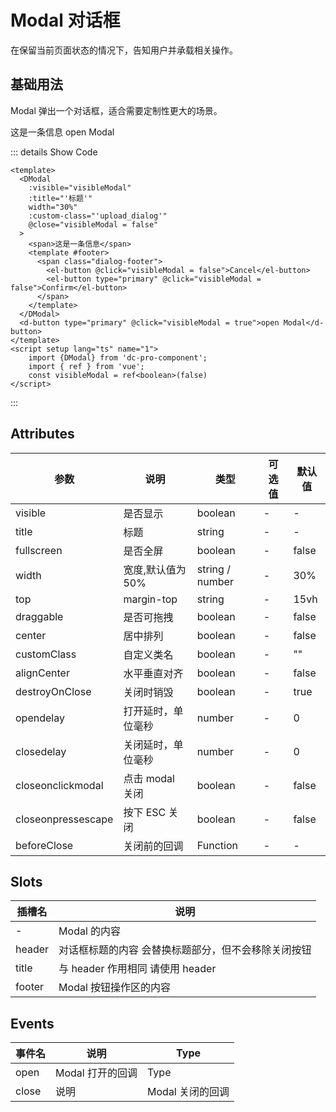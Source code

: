 <!--
 * @Date: 2023-11-03 09:44:04
 * @Author: liu-hongrui
 * @LastEditors: liu-hongrui
 * @LastEditTime: 2023-11-03 10:48:49
 * @FilePath: \dc-component\docs\component\dModal.md
-->

# Modal 对话框

在保留当前页面状态的情况下，告知用户并承载相关操作。

## 基础用法

Modal 弹出一个对话框，适合需要定制性更大的场景。
<script setup lang="ts">
	import {DModal} from 'dc-pro-component';
	import {ElButton} from 'element-plus';
	import { ref } from 'vue';
	const visibleModal = ref<boolean>(false)
</script>
<dcqc-space >
  <DModal
    :visible="visibleModal"
    :title="'标题'"
    width="30%"
    :custom-class="'upload_dialog'"
    @close="visibleModal = false"
  >
		<span>这是一条信息</span>
    <template #footer>
      <span class="dialog-footer">
        <el-button @click="visibleModal = false">Cancel</el-button>
        <el-button type="primary" @click="visibleModal = false">Confirm</el-button>
      </span>
    </template>
  </DModal>
  <d-button type="primary" @click="visibleModal = true">open Modal</d-button>
</dcqc-space>

::: details Show Code

```vue
<template>
  <DModal
    :visible="visibleModal"
    :title="'标题'"
    width="30%"
    :custom-class="'upload_dialog'"
    @close="visibleModal = false"
  >
    <span>这是一条信息</span>
    <template #footer>
      <span class="dialog-footer">
        <el-button @click="visibleModal = false">Cancel</el-button>
        <el-button type="primary" @click="visibleModal = false">Confirm</el-button>
      </span>
    </template>
  </DModal>
  <d-button type="primary" @click="visibleModal = true">open Modal</d-button>
</template>
<script setup lang="ts" name="1">
	import {DModal} from 'dc-pro-component';
	import { ref } from 'vue';
	const visibleModal = ref<boolean>(false)
</script>

```

:::

## Attributes

| 参数 | 说明 | 类型   | 可选值                                           | 默认值  |
| ---- | ---- | ------ | ------ | ------- |
| visible | 是否显示 | boolean | - | - |
| title | 标题 | string | - | - |
| fullscreen | 是否全屏 | boolean | - | false |
| width | 宽度,默认值为 50% | string / number | - | 30% |
| top |  margin-top | string | - | 15vh |
| draggable |  是否可拖拽 | boolean | - | false |
| center |  居中排列 | boolean | - | false |
| customClass |  自定义类名 | boolean | - | "" |
| alignCenter |  水平垂直对齐 | boolean | - | false |
| destroyOnClose |  关闭时销毁 | boolean | - | true |
| opendelay |  打开延时，单位毫秒 | number | - | 0 |
| closedelay |  关闭延时，单位毫秒 | number | - | 0 |
| closeonclickmodal |  点击 modal 关闭 | boolean | - | false |
| closeonpressescape |  按下 ESC 关闭 | boolean | - | false |
| beforeClose |  关闭前的回调 | Function | - | - |

## Slots
| 插槽名 | 说明 |
| ---- | ----- |
| - | Modal 的内容 |
| header | 对话框标题的内容 会替换标题部分，但不会移除关闭按钮 |
| title  | 与 header 作用相同 请使用 header |
| footer | Modal 按钮操作区的内容 |


## Events
| 事件名 | 说明 | Type   |
| ---- | ---- | ------ |
| open | Modal 打开的回调 | Type   |
| close | 说明 | Modal 关闭的回调   |

